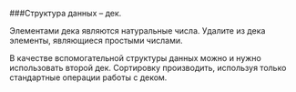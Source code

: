 ###Структура данных – дек.

Элементами дека являются натуральные числа. 
Удалите из дека элементы, являющиеся простыми числами. 
<!-- Расположите оставшиеся элементы в порядке убывания.  -->

В качестве вспомогательной структуры данных можно и
нужно использовать второй дек. 
Сортировку производить, используя только стандартные операции работы с деком.